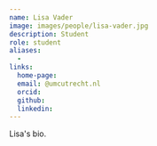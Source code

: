 ```yaml
---
name: Lisa Vader
image: images/people/lisa-vader.jpg
description: Student
role: student
aliases:
  - 
links:
  home-page: 
  email: @umcutrecht.nl
  orcid: 
  github: 
  linkedin: 
---
```


Lisa's bio.
